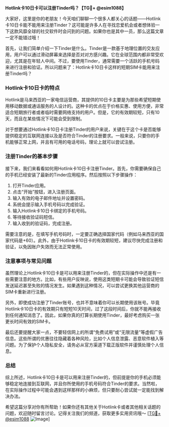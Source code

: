 **Hotlink卡10日卡可以注册Tinder吗？【TG💪+ @esim1088】**

大家好，这里是你的老朋友！今天咱们聊聊一个很多人都关心的话题——Hotlink卡10日卡能不能用来注册Tinder？这可能是许多人在寻找恋爱机会或者想体验一下这款风靡全球的社交软件时会问到的问题。如果你也是其中一员，那么这篇文章一定不能错过哦！

首先，让我们简单介绍一下Tinder是什么。Tinder是一款基于地理位置的交友应用，用户可以通过滑动屏幕来选择是否对对方感兴趣。它在全球范围内都非常受欢迎，尤其是在年轻人中间。不过，要使用Tinder，通常需要一个活跃的手机号码来进行注册和验证。所以问题来了：Hotlink卡10日卡这样的短期SIM卡能用来注册Tinder吗？

### Hotlink卡10日卡的特点

Hotlink是马来西亚的一家电信运营商，其提供的10日卡主要是为那些希望短期使用移动数据或通话服务的人设计的。这种卡的优点在于价格实惠、使用方便，非常适合短期旅行者或者临时需要网络支持的用户。但是，它的有效期较短，只有10天，而且在某些情况下可能会受到限制。

对于想要通过Hotlink卡10日卡注册Tinder的用户来说，关键在于这个卡是否能够提供稳定的互联网连接以及是否符合Tinder的注册要求。一般来说，只要你的手机能够正常上网，并且有可用的电话号码，理论上就可以尝试注册。

### 注册Tinder的基本步骤

接下来，我们来看看如何用Hotlink卡10日卡注册Tinder。首先，你需要确保自己的手机已经安装了最新的Tinder应用程序。然后按照以下步骤操作：

1. 打开Tinder应用。
2. 点击“开始”按钮，进入注册页面。
3. 输入有效的电子邮件地址并设置密码。
4. 系统会提示输入手机号码以完成验证。
5. 输入Hotlink卡10日卡绑定的手机号码。
6. 等待接收验证码短信。
7. 输入收到的验证码，完成注册。

需要注意的是，在填写手机号码时，一定要正确选择国家代码（例如马来西亚的国家代码是+60）。此外，由于Hotlink卡10日卡的有效期较短，建议尽快完成注册和验证，以免因账户失效而无法正常使用。

### 注意事项与常见问题

虽然理论上Hotlink卡10日卡是可以用来注册Tinder的，但在实际操作中还是有一些需要注意的地方。比如，有些用户反映说，使用这类短期卡可能会导致验证短信发送延迟甚至失败的情况发生。如果遇到这种情况，可以尝试更换其他运营商的SIM卡重新进行注册。

另外，即使成功注册了Tinder账号，也并不意味着你可以长期使用该账号。毕竟Hotlink卡10日卡的有效期只有短短10天时间，过了这段时间后，你就不能再接收到任何通知消息了。因此，如果你真的打算长期使用Tinder，最好考虑购买一张更长时间有效的SIM卡。

最后还要提醒大家一点，不要轻信网上的所谓“免费试用”或“无限流量”等虚假广告信息。这些所谓的优惠往往隐藏着各种风险，比如个人信息泄露、恶意软件植入等问题。为了保护个人隐私安全，请务必从官方渠道下载正版软件并谨慎处理个人信息。

### 总结

综上所述，Hotlink卡10日卡是可以用来注册Tinder的，但前提是你的手机必须能够稳定地连接到互联网，并且你所使用的手机号码符合Tinder的要求。当然啦，在实际操作过程中可能会遇到这样那样的小麻烦，但只要耐心尝试就一定能找到解决办法。

希望这篇分享对你有所帮助！如果你还有其他关于Hotlink卡或者其他相关话题的问题，欢迎随时留言讨论。记得关注我们的频道，获取更多实用资讯哦～ [[TG💪+ @esim1088](https://t.me/s/esim1088) ![Image](https://i.postimg.cc/4NQfJmqS/Snipaste-2025-05-13-00-14-12.png)]